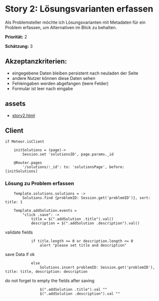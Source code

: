 # Story 2: Lösungsvarianten erfassen


Als Problemsteller möchte ich Lösungsvarianten mit Metadaten für ein Problem erfassen, um Alternativen im Blick zu behalten.


**Priorität:** 2

**Schätzung:** 3


## Akzeptanzkriterien:

- eingegebene Daten bleiben persistent nach neuladen der Seite
- andere Nutzer können diese Daten sehen
- Fehleingaben werden abgefangen (leere Felder)
- Formular ist leer nach eingabe




## assets
- [story2.html](story2.html)


## Client

	if Meteor.isClient
		
		initSolutions = (page)->
			Session.set 'solutionsID', page.params._id

		@Router.pages
			'/solutions/:_id': to: 'solutionsPage', before: [initSolutions]



### Lösung zu Problem erfassen

		Template.solutions.solutions = ->
			Solutions.find {problemID: Session.get('problemID')}, sort: title: 1

		Template.addSolution.events = 
			"click .save": ->
				title = $(".addSolution .title").val()
				description = $(".addSolution .description").val()

validate fields
				
				if title.length <= 0 or description.length <= 0
					alert "please set title and description"

save Data if ok

				else 
					Solutions.insert problemID: Session.get('problemID'), title: title, description: description

do not forget to empty the fields after saving
				
					$(".addSolution .title").val ""
					$(".addSolution .description").val ""
